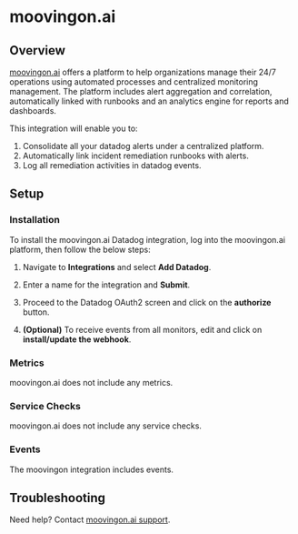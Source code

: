# moovingon.ai

## Overview
[moovingon.ai](http://moovingon.ai/) offers a platform to help organizations manage their 24/7 operations using automated processes and centralized monitoring management. The platform includes alert aggregation and correlation, automatically linked with runbooks and an analytics engine for reports and dashboards.

This integration will enable you to:

1. Consolidate all your datadog alerts under a centralized platform.
2. Automatically link incident remediation runbooks with alerts. 
3. Log all remediation activities in datadog events. 


## Setup

### Installation

To install the moovingon.ai Datadog integration, log into the moovingon.ai platform, then follow the below steps:

1. Navigate to **Integrations** and select **Add Datadog**.

2. Enter a name for the integration and **Submit**.

3. Proceed to the Datadog OAuth2 screen and click on the **authorize** button.

4. **(Optional)** To receive events from all monitors, edit and click on **install/update the webhook**.

### Metrics

moovingon.ai does not include any metrics.

### Service Checks

moovingon.ai does not include any service checks.
### Events

The moovingon integration includes events.

## Troubleshooting

Need help? Contact [moovingon.ai support][2].

[1]: https://moovingon.ai/
[2]: support@moovingon.com

